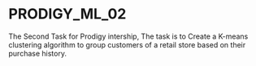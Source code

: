 # PRODIGY_ML_02
The Second Task for Prodigy intership, The task is to Create a K-means clustering algorithm to group customers of a retail store based on their purchase history.
